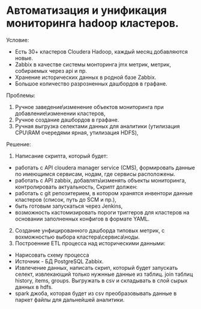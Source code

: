 # Автоматизация и унификация мониторинга hadoop кластеров. 
Условие:
- Есть 30+ кластеров Cloudera Hadoop, каждый месяц добавляются новые.
- Zabbix в качестве системы монторинга jmx метрик, метрик, собираемых через api и пр.
- Хранение исторических данных в родной базе Zabbix.
- Большое количество разрозненных дашбордов в графане.

Проблемы:
1. Ручное заведение\изменение объектов мониторинга при добавление\изменении кластеров,
2. Ручное создание дашбордов в графане.
3. Ручная выгрузка селектами данных для аналитики (утилизация CPU\RAM очередями ярная, утилизация HDFS),

Решение:
1. Написание скрипта, который будет:
- работать с API cloudera manager service (CMS), формировать данные по имеющимся сервисам, нодам, где сервисы расположены.
- работать с API zabbix, добавлять\изменять объекты мониторинга, контролировать актуальность,
Скрипт должен:
- работать с git репозитерием, в котором хранятся инвентори данные кластеров (список, путь до SCM и пр.),
- быть готовым запускаться через Jenkins,
- возможность кастомизировать пороги триггеров для кластеров на основании заполненных конфигов в формате YAML.
2. Создание унфицированного дашборда типовых метрик, с вохможностью выбора кластера\сервиса\ноды.
3. Построенние ETL процесса над историческими данными:
- Нарисовать схему процесса 
- Источник - БД PostgreSQL Zabbix.
- Извлечение данных, написать скрип, который будет запускать селект, извлекающий только нужнные данные из таблиц. join таблиц history, items, groups. Выгружать в csv и складывать в слой сырых данных в hdfs.
- spark джоба, которая будет из csv преобразовывать данные в паркет файлы для дальнейшей аналитики.
